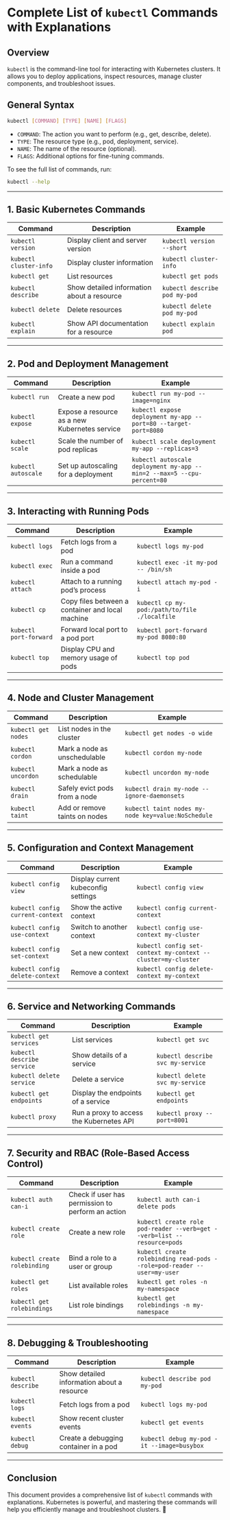 # Complete List of `kubectl` Commands with Explanations

## Overview

`kubectl` is the command-line tool for interacting with Kubernetes clusters. It allows you to deploy applications, inspect resources, manage cluster components, and troubleshoot issues.

## General Syntax

```sh
kubectl [COMMAND] [TYPE] [NAME] [FLAGS]
```

- `COMMAND`: The action you want to perform (e.g., get, describe, delete).
- `TYPE`: The resource type (e.g., pod, deployment, service).
- `NAME`: The name of the resource (optional).
- `FLAGS`: Additional options for fine-tuning commands.

To see the full list of commands, run:

```sh
kubectl --help
```

---

## **1. Basic Kubernetes Commands**

| Command                | Description                                | Example                       |
| ---------------------- | ------------------------------------------ | ----------------------------- |
| `kubectl version`      | Display client and server version          | `kubectl version --short`     |
| `kubectl cluster-info` | Display cluster information                | `kubectl cluster-info`        |
| `kubectl get`          | List resources                             | `kubectl get pods`            |
| `kubectl describe`     | Show detailed information about a resource | `kubectl describe pod my-pod` |
| `kubectl delete`       | Delete resources                           | `kubectl delete pod my-pod`   |
| `kubectl explain`      | Show API documentation for a resource      | `kubectl explain pod`         |

---

## **2. Pod and Deployment Management**

| Command             | Description                                   | Example                                                                |
| ------------------- | --------------------------------------------- | ---------------------------------------------------------------------- |
| `kubectl run`       | Create a new pod                              | `kubectl run my-pod --image=nginx`                                     |
| `kubectl expose`    | Expose a resource as a new Kubernetes service | `kubectl expose deployment my-app --port=80 --target-port=8080`        |
| `kubectl scale`     | Scale the number of pod replicas              | `kubectl scale deployment my-app --replicas=3`                         |
| `kubectl autoscale` | Set up autoscaling for a deployment           | `kubectl autoscale deployment my-app --min=2 --max=5 --cpu-percent=80` |

---

## **3. Interacting with Running Pods**

| Command                | Description                                      | Example                                       |
| ---------------------- | ------------------------------------------------ | --------------------------------------------- |
| `kubectl logs`         | Fetch logs from a pod                            | `kubectl logs my-pod`                         |
| `kubectl exec`         | Run a command inside a pod                       | `kubectl exec -it my-pod -- /bin/sh`          |
| `kubectl attach`       | Attach to a running pod’s process                | `kubectl attach my-pod -i`                    |
| `kubectl cp`           | Copy files between a container and local machine | `kubectl cp my-pod:/path/to/file ./localfile` |
| `kubectl port-forward` | Forward local port to a pod port                 | `kubectl port-forward my-pod 8080:80`         |
| `kubectl top`          | Display CPU and memory usage of pods             | `kubectl top pod`                             |

---

## **4. Node and Cluster Management**

| Command             | Description                   | Example                                            |
| ------------------- | ----------------------------- | -------------------------------------------------- |
| `kubectl get nodes` | List nodes in the cluster     | `kubectl get nodes -o wide`                        |
| `kubectl cordon`    | Mark a node as unschedulable  | `kubectl cordon my-node`                           |
| `kubectl uncordon`  | Mark a node as schedulable    | `kubectl uncordon my-node`                         |
| `kubectl drain`     | Safely evict pods from a node | `kubectl drain my-node --ignore-daemonsets`        |
| `kubectl taint`     | Add or remove taints on nodes | `kubectl taint nodes my-node key=value:NoSchedule` |

---

## **5. Configuration and Context Management**

| Command                          | Description                         | Example                                                      |
| -------------------------------- | ----------------------------------- | ------------------------------------------------------------ |
| `kubectl config view`            | Display current kubeconfig settings | `kubectl config view`                                        |
| `kubectl config current-context` | Show the active context             | `kubectl config current-context`                             |
| `kubectl config use-context`     | Switch to another context           | `kubectl config use-context my-cluster`                      |
| `kubectl config set-context`     | Set a new context                   | `kubectl config set-context my-context --cluster=my-cluster` |
| `kubectl config delete-context`  | Remove a context                    | `kubectl config delete-context my-context`                   |

---

## **6. Service and Networking Commands**

| Command                    | Description                              | Example                           |
| -------------------------- | ---------------------------------------- | --------------------------------- |
| `kubectl get services`     | List services                            | `kubectl get svc`                 |
| `kubectl describe service` | Show details of a service                | `kubectl describe svc my-service` |
| `kubectl delete service`   | Delete a service                         | `kubectl delete svc my-service`   |
| `kubectl get endpoints`    | Display the endpoints of a service       | `kubectl get endpoints`           |
| `kubectl proxy`            | Run a proxy to access the Kubernetes API | `kubectl proxy --port=8001`       |

---

## **7. Security and RBAC (Role-Based Access Control)**

| Command                      | Description                                       | Example                                                                 |
| ---------------------------- | ------------------------------------------------- | ----------------------------------------------------------------------- |
| `kubectl auth can-i`         | Check if user has permission to perform an action | `kubectl auth can-i delete pods`                                        |
| `kubectl create role`        | Create a new role                                 | `kubectl create role pod-reader --verb=get --verb=list --resource=pods` |
| `kubectl create rolebinding` | Bind a role to a user or group                    | `kubectl create rolebinding read-pods --role=pod-reader --user=my-user` |
| `kubectl get roles`          | List available roles                              | `kubectl get roles -n my-namespace`                                     |
| `kubectl get rolebindings`   | List role bindings                                | `kubectl get rolebindings -n my-namespace`                              |

---

## **8. Debugging & Troubleshooting**

| Command            | Description                                | Example                                    |
| ------------------ | ------------------------------------------ | ------------------------------------------ |
| `kubectl describe` | Show detailed information about a resource | `kubectl describe pod my-pod`              |
| `kubectl logs`     | Fetch logs from a pod                      | `kubectl logs my-pod`                      |
| `kubectl events`   | Show recent cluster events                 | `kubectl get events`                       |
| `kubectl debug`    | Create a debugging container in a pod      | `kubectl debug my-pod -it --image=busybox` |

---

## **Conclusion**

This document provides a comprehensive list of `kubectl` commands with explanations. Kubernetes is powerful, and mastering these commands will help you efficiently manage and troubleshoot clusters. 🚀
